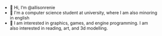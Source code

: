 - 👋 Hi, I’m @allisonrenie
- 👀 I'm a computer science student at university, where I am also minoring in english
- 🌱 I am interested in graphics, games, and engine programming. I am also interested in reading, art, and 3d modelling. 

<!---
allisonrenie/allisonrenie is a ✨ special ✨ repository because its `README.md` (this file) appears on your GitHub profile.
You can click the Preview link to take a look at your changes.
--->

